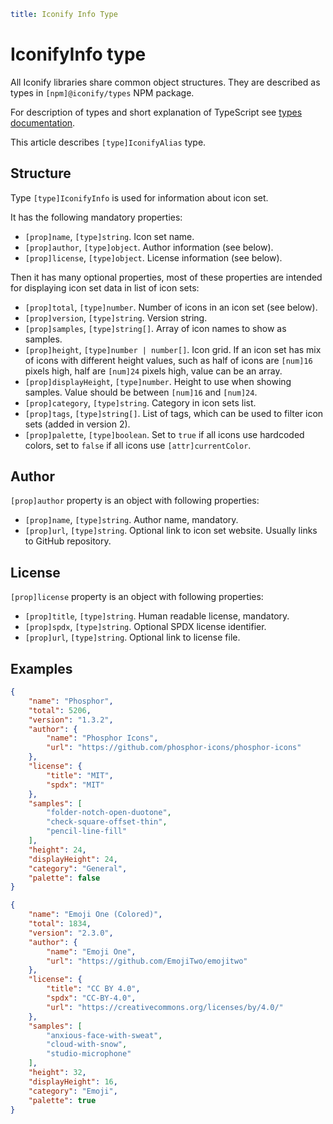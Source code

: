 ```yaml
title: Iconify Info Type
```

# IconifyInfo type

All Iconify libraries share common object structures. They are described as types in `[npm]@iconify/types` NPM package.

For description of types and short explanation of TypeScript see [types documentation](./index.md).

This article describes `[type]IconifyAlias` type.

## Structure

Type `[type]IconifyInfo` is used for information about icon set.

It has the following mandatory properties:

- `[prop]name`, `[type]string`. Icon set name.
- `[prop]author`, `[type]object`. Author information (see below).
- `[prop]license`, `[type]object`. License information (see below).

Then it has many optional properties, most of these properties are intended for displaying icon set data in list of icon sets:

- `[prop]total`, `[type]number`. Number of icons in an icon set (see below).
- `[prop]version`, `[type]string`. Version string.
- `[prop]samples`, `[type]string[]`. Array of icon names to show as samples.
- `[prop]height`, `[type]number | number[]`. Icon grid. If an icon set has mix of icons with different height values, such as half of icons are `[num]16` pixels high, half are `[num]24` pixels high, value can be an array.
- `[prop]displayHeight`, `[type]number`. Height to use when showing samples. Value should be between `[num]16` and `[num]24`.
- `[prop]category`, `[type]string`. Category in icon sets list.
- `[prop]tags`, `[type]string[]`. List of tags, which can be used to filter icon sets (added in version 2).
- `[prop]palette`, `[type]boolean`. Set to `true` if all icons use hardcoded colors, set to `false` if all icons use `[attr]currentColor`.

## Author

`[prop]author` property is an object with following properties:

- `[prop]name`, `[type]string`. Author name, mandatory.
- `[prop]url`, `[type]string`. Optional link to icon set website. Usually links to GitHub repository.

## License

`[prop]license` property is an object with following properties:

- `[prop]title`, `[type]string`. Human readable license, mandatory.
- `[prop]spdx`, `[type]string`. Optional SPDX license identifier.
- `[prop]url`, `[type]string`. Optional link to license file.

## Examples

```json
{
	"name": "Phosphor",
	"total": 5206,
	"version": "1.3.2",
	"author": {
		"name": "Phosphor Icons",
		"url": "https://github.com/phosphor-icons/phosphor-icons"
	},
	"license": {
		"title": "MIT",
		"spdx": "MIT"
	},
	"samples": [
		"folder-notch-open-duotone",
		"check-square-offset-thin",
		"pencil-line-fill"
	],
	"height": 24,
	"displayHeight": 24,
	"category": "General",
	"palette": false
}
```

```json
{
	"name": "Emoji One (Colored)",
	"total": 1834,
	"version": "2.3.0",
	"author": {
		"name": "Emoji One",
		"url": "https://github.com/EmojiTwo/emojitwo"
	},
	"license": {
		"title": "CC BY 4.0",
		"spdx": "CC-BY-4.0",
		"url": "https://creativecommons.org/licenses/by/4.0/"
	},
	"samples": [
		"anxious-face-with-sweat",
		"cloud-with-snow",
		"studio-microphone"
	],
	"height": 32,
	"displayHeight": 16,
	"category": "Emoji",
	"palette": true
}
```
